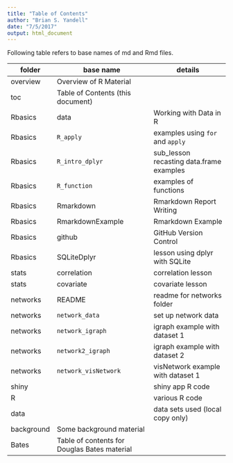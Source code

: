 ```yaml
---
title: "Table of Contents"
author: "Brian S. Yandell"
date: "7/5/2017"
output: html_document
---
```


Following table refers to base names of md and Rmd files.

folder | base name | details
-------|---------|---------
 | overview | Overview of R Material
 | toc | Table of Contents (this document)
Rbasics | data | Working with Data in R
Rbasics | `R_apply` | examples using `for` and `apply`
Rbasics | `R_intro_dplyr` | sub_lesson recasting data.frame examples
Rbasics | `R_function` | examples of functions
Rbasics | Rmarkdown | Rmarkdown Report Writing
Rbasics | RmarkdownExample | Rmarkdown Example
Rbasics | github | GitHub Version Control
Rbasics | SQLiteDplyr | lesson using dplyr with SQLite
stats | correlation | correlation lesson
stats | covariate | covariate lesson
networks | README | readme for networks folder
networks | `network_data` | set up network data
networks | `network_igraph` | igraph example with dataset 1
networks | `network2_igraph` | igraph example with dataset 2
networks | `network_visNetwork` | visNetwork example with dataset 1
shiny | | shiny app R code
R || various R code
data | | data sets used (local copy only)
 | background | Some background material
 | Bates | Table of contents for Douglas Bates material
